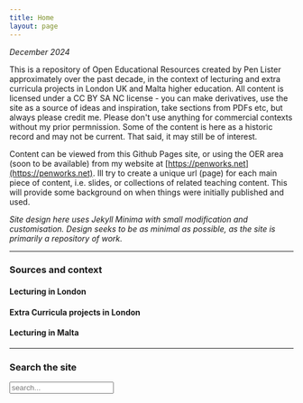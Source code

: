 ```yaml
---
title: Home
layout: page
---
```


*December 2024*

This is a repository of Open Educational Resources created by Pen Lister approximately over the past decade, in the context of lecturing and extra curricula projects in London UK and Malta higher education. All content is licensed under a CC BY SA NC license - you can make derivatives, use the site as a source of ideas and inspiration, take sections from PDFs etc, but always please credit me. Please don't use anything for commercial contexts without my prior permnission. Some of the content is here as a historic record and may not be current. That said, it may still be of interest. 

Content can be viewed from this Github Pages site, or using the OER area (soon to be available) from my website at [https://penworks.net](https://penworks.net). Ill try to create a unique url (page) for each main piece of content, i.e. slides, or collections of related teaching content. This will provide some background on when things were initially published and used. 

*Site design here uses Jekyll Minima with small modification and customisation. Design seeks to be as minimal as possible, as the site is primarily a repository of work.* 

---

### Sources and context

#### Lecturing in London


#### Extra Curricula projects in London



#### Lecturing in Malta



---
### Search the site

<!-- Html Elements for Search -->
<div id="search-container">
<input type="text" id="search-input" placeholder="search...">
<ul id="results-container"></ul>
</div>


